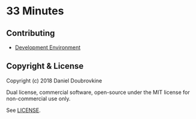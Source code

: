 # 33 Minutes

## Contributing

* [Development Environment](DEV.md)

## Copyright & License

Copyright (c) 2018 Daniel Doubrovkine

Dual license, commercial software, open-source under the MIT license for non-commercial use only.

See [LICENSE](LICENSE.md).
